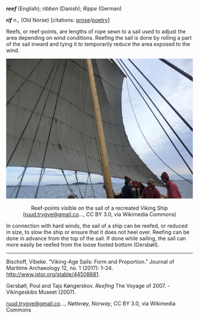 **_reef_** (English); _ribben_ (Danish); _Rippe_ (German)

_**rif**_ n., (Old Norse) [citations: [prose](https://onp.ku.dk/onp/onp.php?o64925)/[poetry](https://lexiconpoeticum.org/m.php?p=lemma&i=68028)]  

  Reefs, or reef-points, are lengths of rope sewn to a sail used to adjust the area depending on wind conditions. Reefing the sail is done by rolling a part of the sail inward and tying it to temporarily reduce the area exposed to the wind.   

<div align="center">
  
 ![Reef](../images/Reef.png) 

Reef-points visible on the sail of a recreated Viking Ship (ruud.trygve@gmail.co…, CC BY 3.0, via Wikimedia Commons)

</div>

  In connection with hard winds, the sail of a ship can be reefed, or reduced in size, to slow the ship or ensure that it does not heel over. Reefing can be done in advance from the top of the sail. If done while sailing, the sail can more easily be reefed from the loose footed bottom (Gersbøll). 

---

  Bischoff, Vibeke. “Viking-Age Sails: Form and Proportion.” Journal of Maritime Archaeology 12, no. 1 (2017): 1–24. http://www.jstor.org/stable/44508681.

  Gersbøll, Poul and Tajs Køngerskov. _Reefing_ The Voyage of 2007. - Vikingeskibs Museet (2007).

  ruud.trygve@gmail.co…, _Nøtterøy, Norway_, CC BY 3.0, via Wikimedia Commons
